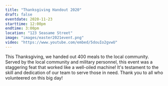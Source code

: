 ```yaml
---
title: "Thanksgiving Handout 2020"
draft: false
eventdate: 2020-11-23
starttime: 12:00pm
endtime: 3:00pm
location: "123 Seasame Street"
image: "images/easter2021event.png"
video: "https://www.youtube.com/embed/5douIo2gvwU"
---
```


This Thanksgiving, we handed out 400 meals to the local community. Served by the local community and military personnel, this event was a staggering feat that worked like a well-oiled machine! It's testament to the skill and dedication of our team to serve those in need. Thank you to all who volunteered on this big day!
